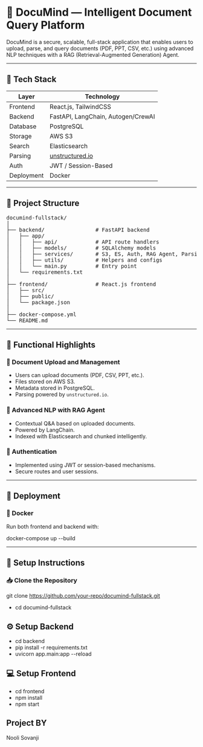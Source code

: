 # 🧠 DocuMind — Intelligent Document Query Platform

DocuMind is a secure, scalable, full-stack application that enables users to upload, parse, and query documents (PDF, PPT, CSV, etc.) using advanced NLP techniques with a RAG (Retrieval-Augmented Generation) Agent.

---

## 🧰 Tech Stack

| Layer      | Technology                                                |
|------------|-----------------------------------------------------------|
| Frontend   | React.js, TailwindCSS                                     |
| Backend    | FastAPI, LangChain, Autogen/CrewAI                        |
| Database   | PostgreSQL                                                |
| Storage    | AWS S3                                                    |
| Search     | Elasticsearch                                             |
| Parsing    | [unstructured.io](https://unstructured.io)               |
| Auth       | JWT / Session-Based                            |
| Deployment | Docker                                      |

---

## 📁 Project Structure

<pre>
documind-fullstack/
│
├── backend/                # FastAPI backend
│   ├── app/
│   │   ├── api/            # API route handlers
│   │   ├── models/         # SQLAlchemy models
│   │   ├── services/       # S3, ES, Auth, RAG Agent, Parsing
│   │   ├── utils/          # Helpers and configs
│   │   └── main.py         # Entry point
│   └── requirements.txt
│
├── frontend/               # React.js frontend
│   ├── src/
│   ├── public/
│   └── package.json
│
├── docker-compose.yml                   
└── README.md
</pre>

---

## 📌 Functional Highlights

### 📄 Document Upload and Management
- Users can upload documents (PDF, CSV, PPT, etc.).
- Files stored on AWS S3.
- Metadata stored in PostgreSQL.
- Parsing powered by `unstructured.io`.

### 🤖 Advanced NLP with RAG Agent
- Contextual Q&A based on uploaded documents.
- Powered by LangChain.
- Indexed with Elasticsearch and chunked intelligently.

### 🔐 Authentication
- Implemented using JWT or session-based mechanisms.
- Secure routes and user sessions.

---

## 🚀 Deployment

### 🐳 Docker
Run both frontend and backend with:

docker-compose up --build



---

## 📎 Setup Instructions

### 📥 Clone the Repository

git clone https://github.com/your-repo/documind-fullstack.git
- cd documind-fullstack



## ⚙️ Setup Backend

- cd backend
- pip install -r requirements.txt
- uvicorn app.main:app --reload


## 💻 Setup Frontend
- cd frontend
- npm install
- npm start

## Project BY
Nooli Sovanji
